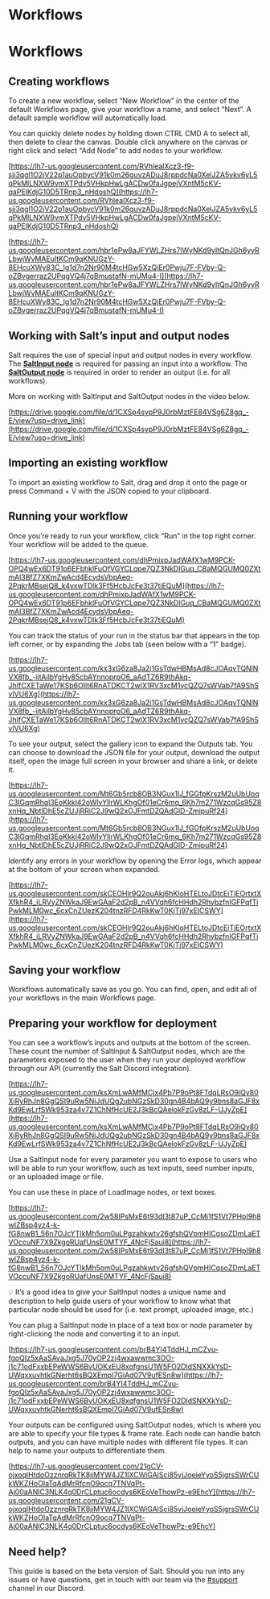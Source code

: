 # Workflows

# Workflows

## Creating workflows

To create a new workflow, select “New Workflow” in the center of the default Workflows page, give your workflow a name, and select “Next”. A default sample workflow will automatically load. 

You can quickly delete nodes by holding down CTRL CMD A to select all, then delete to clear the canvas. Double click anywhere on the canvas or right click and select “Add Node” to add nodes to your workflow.

[https://lh7-us.googleusercontent.com/RVhlealXcz3-f9-sji3qgl1O2jV22p1auOpbycV91k0m26guvzADuJ8rppdcNa0XelJZA5vkv6yL5qPkMlLNXW9vmXTPdv5VHkpHwLgACDw0faJgpejVXntM5cKV-qaPEIKdjG10D5TRnp3_nHdoshQ](https://lh7-us.googleusercontent.com/RVhlealXcz3-f9-sji3qgl1O2jV22p1auOpbycV91k0m26guvzADuJ8rppdcNa0XelJZA5vkv6yL5qPkMlLNXW9vmXTPdv5VHkpHwLgACDw0faJgpejVXntM5cKV-qaPEIKdjG10D5TRnp3_nHdoshQ)

[https://lh7-us.googleusercontent.com/hbr1ePw8aJFYWLZHrs7lWyNKd9yItQnJGh6yyRLbwjWvMAEultKCm9qKNUGzY-8EHcuXWy83C_Ig1d7n2Nr90M4tcHGw5XzQjEr0Pwju7F-FVby-Q-oZBvgerraz2UPqgVQ4j7qBmustafN-mUMu4-I](https://lh7-us.googleusercontent.com/hbr1ePw8aJFYWLZHrs7lWyNKd9yItQnJGh6yyRLbwjWvMAEultKCm9qKNUGzY-8EHcuXWy83C_Ig1d7n2Nr90M4tcHGw5XzQjEr0Pwju7F-FVby-Q-oZBvgerraz2UPqgVQ4j7qBmustafN-mUMu4-I)

## Working with Salt’s input and output nodes

Salt requires the use of special input and output nodes in every workflow. The **[SaltInput node](https://docs.getsalt.ai/md/SaltAI/Nodes/SaltInput/)** is required for passing an input into a workflow. The **[SaltOutput node](https://docs.getsalt.ai/md/SaltAI/Nodes/SaltOutput/)** is required in order to render an output (i.e. for all workflows).

More on working with SaltInput and SaltOutput nodes in the video below.

[https://drive.google.com/file/d/1CXSp4sypP9J0rbMztFE84VSg6Z8gq_-E/view?usp=drive_link](https://drive.google.com/file/d/1CXSp4sypP9J0rbMztFE84VSg6Z8gq_-E/view?usp=drive_link)

## Importing an existing workflow

To import an existing workflow to Salt, drag and drop it onto the page or press Command + V with the JSON copied to your clipboard.

## Running your workflow

Once you’re ready to run your workflow, click “Run” in the top right corner. Your workflow will be added to the queue. 

[https://lh7-us.googleusercontent.com/dhPmixpJadWAfX1wM9PCK-OPQ4wEx6DT91p6EFbhklFuOfVGYCLqpe7QZ3NkDIGuq_CBaMQGUMQ0ZXtmAl3BfZ7XKmZwAcd4EcydsVbpAeq-2PqkrMBsejQ8_k4vxwTDlk3Ff5HcbJcFe3t37tiEQuM](https://lh7-us.googleusercontent.com/dhPmixpJadWAfX1wM9PCK-OPQ4wEx6DT91p6EFbhklFuOfVGYCLqpe7QZ3NkDIGuq_CBaMQGUMQ0ZXtmAl3BfZ7XKmZwAcd4EcydsVbpAeq-2PqkrMBsejQ8_k4vxwTDlk3Ff5HcbJcFe3t37tiEQuM)

You can track the status of your run in the status bar that appears in the top left corner, or by expanding the Jobs tab (seen below with a “1” badge).

[https://lh7-us.googleusercontent.com/kx3xG6za8Ja2i1GsTdwHBMsAd8cJOAqvTQNlNVX8fb_-ijtAilbYgHv85cbAYnnoprpO6_aAdTZ6R9thAkq-JhIfCXETaWe17KSb6OIlt6RnATDKCT2wlX1RV3xcM1ycQZQ7sWVab7fA9ShSvlVU6Xg](https://lh7-us.googleusercontent.com/kx3xG6za8Ja2i1GsTdwHBMsAd8cJOAqvTQNlNVX8fb_-ijtAilbYgHv85cbAYnnoprpO6_aAdTZ6R9thAkq-JhIfCXETaWe17KSb6OIlt6RnATDKCT2wlX1RV3xcM1ycQZQ7sWVab7fA9ShSvlVU6Xg)

To see your output, select the gallery icon to expand the Outputs tab. You can choose to download the JSON file for your output, download the output itself, open the image full screen in your browser and share a link, or delete it.

[https://lh7-us.googleusercontent.com/Mt6Gb5rcb8OB3NGux1lJ_fGGfpKrszM2uUbUoqC3lGqmRhql3EoKkkl42oWIvYllrWLKhgOf01eCr6mq_6Kh7m271WzcqGs95Z8xnHq_NbtlDhE5cZUJjRRiC2J9wQ2xOJFmtDZQAdGlD-ZmipuRf24](https://lh7-us.googleusercontent.com/Mt6Gb5rcb8OB3NGux1lJ_fGGfpKrszM2uUbUoqC3lGqmRhql3EoKkkl42oWIvYllrWLKhgOf01eCr6mq_6Kh7m271WzcqGs95Z8xnHq_NbtlDhE5cZUJjRRiC2J9wQ2xOJFmtDZQAdGlD-ZmipuRf24)

Identify any errors in your workflow by opening the Error logs, which appear at the bottom of your screen when expanded.

[https://lh7-us.googleusercontent.com/skCEOHlr9Q2ouAkj6hKIoHTELtoJDtcEiTjEOrtxtXXfkhR4_iLRVyZNWkaJ9EwGAaF2d2pB_n4VVqh6fcHHdh2RhybzfnIGFPqfTiPwkMLM0wc_6cxCnZUezK204tnzRFD4RkKwT0KjTj97xEICSWY](https://lh7-us.googleusercontent.com/skCEOHlr9Q2ouAkj6hKIoHTELtoJDtcEiTjEOrtxtXXfkhR4_iLRVyZNWkaJ9EwGAaF2d2pB_n4VVqh6fcHHdh2RhybzfnIGFPqfTiPwkMLM0wc_6cxCnZUezK204tnzRFD4RkKwT0KjTj97xEICSWY)

## Saving your workflow

Workflows automatically save as you go. You can find, open, and edit all of your workflows in the main Workflows page.

## Preparing your workflow for deployment

You can see a workflow’s inputs and outputs at the bottom of the screen. These count the number of SaltInput & SaltOutput nodes, which are the parameters exposed to the user when they run your deployed workflow through our API (currently the Salt Discord integration).

[https://lh7-us.googleusercontent.com/ksXmLwAMfMCjx4Pb7P9oPt8FTdqLRsO9iQv80XiRyRhJn8GgQSI9uRw5NiJdUQg2ubNGzSkD30gn4B4bAQ9y9bns8aGJF8xKd9EwLrfSWk953za4v7Z1ChNfHcUE2J3kBcQAelokFzGv8zLF-UJyZpE](https://lh7-us.googleusercontent.com/ksXmLwAMfMCjx4Pb7P9oPt8FTdqLRsO9iQv80XiRyRhJn8GgQSI9uRw5NiJdUQg2ubNGzSkD30gn4B4bAQ9y9bns8aGJF8xKd9EwLrfSWk953za4v7Z1ChNfHcUE2J3kBcQAelokFzGv8zLF-UJyZpE)

Use a SaltInput node for every parameter you want to expose to users who will be able to run your workflow, such as text inputs, seed number inputs, or an uploaded image or file.

You can use these in place of LoadImage nodes, or text boxes.

[https://lh7-us.googleusercontent.com/2w58IPsMxE6t93dI3t87uP_CcMj1fS1Vt7PHpI9h8wIZBsp4yz4-k-fG8nwB1_56n7OJcYTIkMh5om0uLPgzahkwtv26gfshQVpmHICqsoZDmLaETVOccuNF7X9ZkgoRUafUnsE0MTYF_4NcFjSaui8](https://lh7-us.googleusercontent.com/2w58IPsMxE6t93dI3t87uP_CcMj1fS1Vt7PHpI9h8wIZBsp4yz4-k-fG8nwB1_56n7OJcYTIkMh5om0uLPgzahkwtv26gfshQVpmHICqsoZDmLaETVOccuNF7X9ZkgoRUafUnsE0MTYF_4NcFjSaui8)

<aside>
💡 It’s a good idea to give your SaltInput nodes a unique name and description to help guide users of your workflow to know what that particular node should be used for (i.e. text prompt, uploaded image, etc.)

</aside>

You can plug a SaltInput node in place of a text box or node parameter by right-clicking the node and converting it to an input.

[https://lh7-us.googleusercontent.com/brB4YI4TddHJ_mCZvu-fgoQIz5xAaSAvaJxg5J70yOP2zj4wxawwmc3OO-j1c71odFxxbEPeWWS6BvUOKxEU8xqfgnsU1W5FO2DldSNXXkYsD-UWqxxuvhtkGNerht6sBQXEmpI7GiAd07V9ufESn8w](https://lh7-us.googleusercontent.com/brB4YI4TddHJ_mCZvu-fgoQIz5xAaSAvaJxg5J70yOP2zj4wxawwmc3OO-j1c71odFxxbEPeWWS6BvUOKxEU8xqfgnsU1W5FO2DldSNXXkYsD-UWqxxuvhtkGNerht6sBQXEmpI7GiAd07V9ufESn8w)

Your outputs can be configured using SaltOutput nodes, which is where you are able to specify your file types & frame rate. Each node can handle batch outputs, and you can have multiple nodes with different file types. It can help to name your outputs to differentiate them.

[https://lh7-us.googleusercontent.com/21gCV-ojxoqlHtdoOzznrqRkTK8jiMYW4JZ1IXCWiGAlSci85viJoeieYyoS5jgrsSWrCUkWKZHoOIaTqAdMrRfcnO9ocq7TNVqPt-Aj00aANlC3NLK4q0DrCLptuc6ocdys6KEoVeThowPz-e9EhcY](https://lh7-us.googleusercontent.com/21gCV-ojxoqlHtdoOzznrqRkTK8jiMYW4JZ1IXCWiGAlSci85viJoeieYyoS5jgrsSWrCUkWKZHoOIaTqAdMrRfcnO9ocq7TNVqPt-Aj00aANlC3NLK4q0DrCLptuc6ocdys6KEoVeThowPz-e9EhcY)

## **Need help?**

This guide is based on the beta version of Salt. Should you run into any issues or have questions, get in touch with our team via the [#support](https://discord.com/channels/1151592612525002822/1212167911771217961) channel in our Discord.